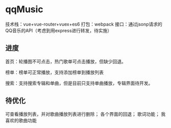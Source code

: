 # qqMusic
技术栈：vue+vue-router+vuex+es6
打包：webpack
接口：通过jsonp请求的QQ音乐的API（考虑到用express进行转发，待实施）

## 进度 
首页：轮播图不可点击，热门歌单可点击播放，但缺少回退。

榜单：榜单可正常播放，支持添加榜单到播放列表

搜索：支持搜索专辑和单曲，但是目前只支持单曲播放，专辑界面待开发。

## 待优化 
可查看播放列表，并对歌曲播放列表进行删除；
各个界面的回退；
歌词功能；
我喜欢的歌曲功能


